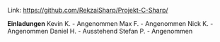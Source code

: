 Link: https://github.com/RekzaiSharp/Projekt-C-Sharp/

**Einladungen**
Kevin K. - Angenommen
Max F. - Angenommen
Nick K. - Angenommen
Daniel H. - Ausstehend
Stefan P. - Angenommen
